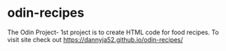 # odin-recipes
<p1>The Odin Project- 1st project is to create HTML code for food recipes. </p1>
<p2>To visit site check out https://dannyja52.github.io/odin-recipes/</p2>
